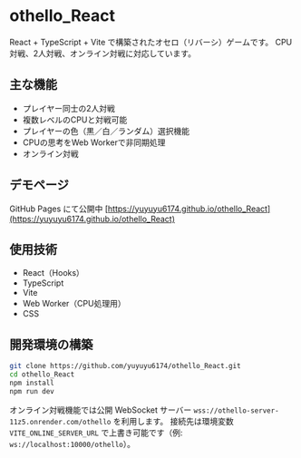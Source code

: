 # othello_React

React + TypeScript + Vite で構築されたオセロ（リバーシ）ゲームです。
CPU対戦、2人対戦、オンライン対戦に対応しています。

## 主な機能

- プレイヤー同士の2人対戦
- 複数レベルのCPUと対戦可能
- プレイヤーの色（黒／白／ランダム）選択機能
- CPUの思考をWeb Workerで非同期処理
- オンライン対戦

## デモページ

GitHub Pages にて公開中
[https://yuyuyu6174.github.io/othello_React](https://yuyuyu6174.github.io/othello_React)

## 使用技術

- React（Hooks）
- TypeScript
- Vite
- Web Worker（CPU処理用）
- CSS

## 開発環境の構築

```bash
git clone https://github.com/yuyuyu6174/othello_React.git
cd othello_React
npm install
npm run dev
```

オンライン対戦機能では公開 WebSocket サーバー
`wss://othello-server-11z5.onrender.com/othello` を利用します。
接続先は環境変数 `VITE_ONLINE_SERVER_URL` で上書き可能です（例: `ws://localhost:10000/othello`）。

